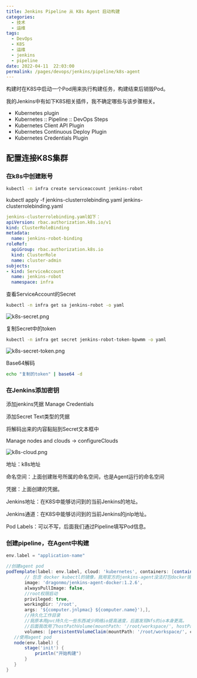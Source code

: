 ```yaml
---
title: Jenkins Pipeline 从 K8s Agent 启动构建
categories: 
  - 技术
  - 运维
tags: 
  - DevOps
  - K8S
  - 运维
  - jenkins
  - pipeline
date: 2022-04-11  22:03:00
permalink: /pages/devops/jenkins/pipeline/k8s-agent
---
```

构建时在K8S中启动一个Pod用来执行构建任务，构建结束后销毁Pod。

我的Jenkins中有如下K8S相关插件，我不确定哪些与该步骤相关。
- Kubernetes plugin
- Kubernetes :: Pipeline :: DevOps Steps
- Kubernetes Client API Plugin
- Kubernetes Continuous Deploy Plugin
- Kubernetes Credentials Plugin
## 配置连接K8S集群
### 在k8s中创建账号
```sh
kubectl -n infra create serviceaccount jenkins-robot
```
kubectl apply -f jenkins-clusterrolebinding.yaml
jenkins-clusterrolebinding.yaml
```yaml
jenkins-clusterrolebinding.yaml如下：
apiVersion: rbac.authorization.k8s.io/v1
kind: ClusterRoleBinding
metadata:
  name: jenkins-robot-binding
roleRef:
  apiGroup: rbac.authorization.k8s.io
  kind: ClusterRole
  name: cluster-admin
subjects:
- kind: ServiceAccount
  name: jenkins-robot
  namespace: infra
```

查看ServiceAccount的Secret
```sh
kubectl -n infra get sa jenkins-robot -o yaml
```

![k8s-secret.png](/images/devops/jenkins/pipeline/k8s-secret.png)

复制Secret中的token
```sh
kubectl -n infra get secret jenkins-robot-token-bpwmm -o yaml
```

![k8s-secret-token.png](/images/devops/jenkins/pipeline/k8s-secret-token.png)


Base64解码
```sh
echo "复制的token" | base64 -d
```
### 在Jenkins添加密钥
添加jenkins凭据 Manage Credentials

添加Secret Text类型的凭据

将解码出来的内容黏贴到Secret文本框中

Manage nodes and clouds -> configureClouds

![k8s-cloud.png](/images/devops/jenkins/pipeline/k8s-cloud.png)

地址：k8s地址

命名空间：上面创建账号所属的命名空间，也是Agent运行的命名空间

凭据：上面创建的凭据。

Jenkins地址：在K8S中能够访问到的当前Jenkins的地址。

Jenkins通道：在K8S中能够访问到的当前Jenkins的jnlp地址。

Pod Labels：可以不写，后面我们通过Pipeline填写Pod信息。

### 创建pipeline，在Agent中构建
 ```groovy
env.label = "application-name"

//创建agent pod
podTemplate(label: env.label, cloud: 'kubernetes', containers: [containerTemplate(name: 'jnlp',
        // 包含 docker kubectl的镜像，我用官方的jenkins-agent没法打包docker镜像所以自己基于jenkins-agent打包的，我不保证不同版本功能一致。
        image: 'dragonmo/jenkins-agent-docker:1.2.6',
        alwaysPullImage: false,
        //root权限启动
        privileged: true,
        workingDir: '/root',
        args: '${computer.jnlpmac} ${computer.name}'),],
        //持久化工作目录
        //我原本用pvc持久化一些东西减少网络io提高速度，后面发现Nfs的io本身更高。
        //后面我改用了hostPathVolume(mountPath: '/root/workspace/', hostPath: '/jenkin-agent/workspace')
        volumes: [persistentVolumeClaim(mountPath: '/root/workspace/', claimName: 'jenkins-agent'),]) {
    //使用agent pod
    node(env.label) {
        stage('init') {
            println("开始构建")
        }
    }
}

```